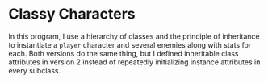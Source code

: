 # Classy Characters

In this program, I use a hierarchy of classes and the principle of inheritance to instantiate a `player` character and several enemies along with stats for each. Both versions do the same thing, but I defined inheritable class attributes in version 2 instead of repeatedly initializing instance attributes in every subclass. 